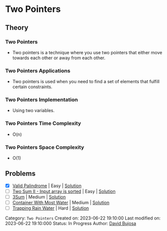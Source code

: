 # Two Pointers

## Theory

### Two Pointers

- Two pointers is a technique where you use two pointers that either move towards each other or away from each other.

### Two Pointers Applications

- Two pointers is used when you need to find a set of elements that fulfill certain constraints.

### Two Pointers Implementation

- Using two variables.

### Two Pointers Time Complexity

- O(n)

### Two Pointers Space Complexity

- O(1)

## Problems

- [x] [Valid Palindrome](https://leetcode.com/problems/valid-palindrome/) | Easy | [Solution](../../../src/easy/valid_palindrome.rs)
- [ ] [Two Sum II - Input array is sorted](https://leetcode.com/problems/two-sum-ii-input-array-is-sorted/) | Easy | [Solution](../../../src/easy/two_sum_ii_input_array_is_sorted.rs)
- [ ] [3Sum](https://leetcode.com/problems/3sum/) | Medium | [Solution](../../../src/medium/3sum.rs)
- [ ] [Container With Most Water](https://leetcode.com/problems/container-with-most-water/) | Medium | [Solution](../../../src/medium/container_with_most_water.rs)
- [ ] [Trapping Rain Water](https://leetcode.com/problems/trapping-rain-water/) | Hard | [Solution](../../../src/hard/trapping_rain_water.rs)

Category: `Two Pointers`
Created on: 2023-06-22 19:10:00
Last modified on: 2023-06-22 19:10:000
Status: In Progress
Author: [David Bujosa](https://github.com/bujosa)

